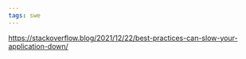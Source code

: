 ```yaml
---
tags: swe
---
```


<https://stackoverflow.blog/2021/12/22/best-practices-can-slow-your-application-down/>